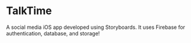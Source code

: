 # TalkTime

A social media iOS app developed using Storyboards. It uses Firebase for authentication, database, and storage!

